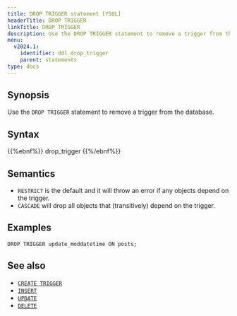 ```yaml
---
title: DROP TRIGGER statement [YSQL]
headerTitle: DROP TRIGGER
linkTitle: DROP TRIGGER
description: Use the DROP TRIGGER statement to remove a trigger from the database.
menu:
  v2024.1:
    identifier: ddl_drop_trigger
    parent: statements
type: docs
---
```


## Synopsis

Use the `DROP TRIGGER` statement to remove a trigger from the database.

## Syntax

{{%ebnf%}}
  drop_trigger
{{%/ebnf%}}

## Semantics

- `RESTRICT` is the default and it will throw an error if any objects depend on the trigger.
- `CASCADE` will drop all objects that (transitively) depend on the trigger.


## Examples

```plpgsql
DROP TRIGGER update_moddatetime ON posts;
```

## See also

- [`CREATE TRIGGER`](../ddl_create_trigger)
- [`INSERT`](../dml_insert)
- [`UPDATE`](../dml_update/)
- [`DELETE`](../dml_delete/)
